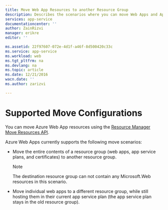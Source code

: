 ```yaml
---
title: Move Web App Resources to another Resource Group
description: Describes the scenarios where you can move Web Apps and App Services from one Resource Group to another.
services: app-service
documentationcenter: ''
author: ZainRizvi
manager: erikre
editor: ''

ms.assetid: 22f97607-072e-4d1f-a46f-8d500420c33c
ms.service: app-service
ms.workload: web
ms.tgt_pltfrm: na
ms.devlang: na
ms.topic: article
ms.date: 12/21/2016
wacn.date: ''
ms.author: zarizvi

---
```

# Supported Move Configurations
You can move Azure Web App resources using the [Resource Manager Move Resources API](../azure-resource-manager/resource-group-move-resources.md).

Azure Web Apps currently supports the following move scenarios:

* Move the entire contents of a resource group (web apps, app service plans, and certificates) to another resource group. 

    > [!Note]
    > The destination resource group can not contain any Microsoft.Web resources in this scenario.

* Move individual web apps to a different resource group, while still hosting them in their current app service plan (the app service plan stays in the old resource group).